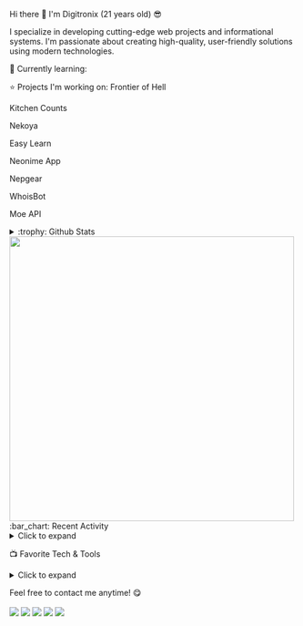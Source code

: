 Hi there 👋
I'm Digitronix (21 years old) :sunglasses:

I specialize in developing cutting-edge web projects and informational systems. I'm passionate about creating high-quality, user-friendly solutions using modern technologies.

:page_with_curl: Currently learning:










:star: Projects I'm working on:
Frontier of Hell

Kitchen Counts

Nekoya

Easy Learn

Neonime App

Nepgear

WhoisBot

Moe API

<details> <summary>:trophy: Github Stats</summary> <img src="https://bad-apple-github-readme.vercel.app/api?show_bg=1&username=moepoi"> <img src="https://github-profile-trophy.vercel.app/?username=moepoi"> </details>
<img src="https://img.anili.st/user/161753" width="500">
:bar_chart: Recent Activity
<details> <summary>Click to expand</summary> <!-- activity starts -->
Worked on feature X

Resolved issue Y

Started a new module Z

<!-- activity ends --> </details>
:tv: Favorite Tech & Tools
<details> <summary>Click to expand</summary> <!-- tools and languages starts -->
Rust

Dart

Flutter

Godot Engine

Go

<!-- tools and languages ends --> </details>
Feel free to contact me anytime! :yum:
<br><br>
<a href="https://t.me/moepoi" target="_blank"><img src="https://img.shields.io/badge/Telegram-%40moepoi-28a8ea"></a>
<a rel="me" href="https://moe.onl/@moepoi" target="_blank"><img src="https://img.shields.io/badge/Mastodon-%40moepoi-blueviolet"></a>
<a href="https://linkedin.com/in/moepoi" target="_blank"><img src="https://img.shields.io/badge/LinkedIn-moepoi-informational"></a>
<a href="mailto:moe@poi.lol"><img src="https://img.shields.io/badge/Email-moe%40poi.lol-orange"></a>
<a href="https://moepoi.dev" target="_blank"><img src="https://img.shields.io/badge/Personal%20Site-moepoi.dev-red"></a>

